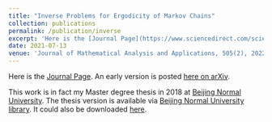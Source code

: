 ```yaml
---
title: "Inverse Problems for Ergodicity of Markov Chains"
collection: publications
permalink: /publication/inverse
excerpt: 'Here is the [Journal Page](https://www.sciencedirect.com/science/article/abs/pii/S0022247X2100562X).'
date: 2021-07-13
venue: 'Journal of Mathematical Analysis and Applications, 505(2), 2022, Article 125483.'
---
```


Here is the [Journal Page](https://www.sciencedirect.com/science/article/abs/pii/S0022247X2100562X). An early version is posted [here on arXiv](https://arxiv.org/abs/2001.00134).

This work is in fact my Master degree thesis in 2018 at [Beijing Normal University](https://english.bnu.edu.cn/). The thesis version is available via [Beijing Normal University library](http://www.lib.bnu.edu.cn/). It could also be downloaded [here](http://zf-wei.github.io/files/bnuthesis.pdf).
